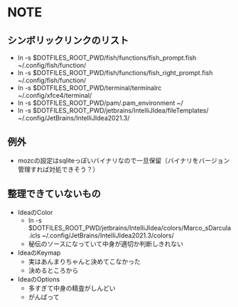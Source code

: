 # NOTE

## シンボリックリンクのリスト

- ln -s $DOTFILES_ROOT_PWD/fish/functions/fish_prompt.fish ~/.config/fish/function/
- ln -s $DOTFILES_ROOT_PWD/fish/functions/fish_right_prompt.fish ~/.config/fish/function/
- ln -s $DOTFILES_ROOT_PWD/terminal/terminalrc ~/.config/xfce4/terminal/
- ln -s $DOTFILES_ROOT_PWD/pam/.pam_environment ~/
- ln -s $DOTFILES_ROOT_PWD/jetbrains/IntelliJIdea/fileTemplates/ ~/.config/JetBrains/IntelliJIdea2021.3/

## 例外

- mozcの設定はsqliteっぽいバイナリなので一旦保留（バイナリをバージョン管理すれば対処できそう？）

## 整理できていないもの
- IdeaのColor
  - ln -s $DOTFILES_ROOT_PWD/jetbrains/IntelliJIdea/colors/Marco_sDarcula.icls ~/.config/JetBrains/IntelliJIdea2021.3/colors/
  - 秘伝のソースになっていて中身が適切か判断しきれない
- IdeaのKeymap 
  - 実はあんまりちゃんと決めてこなかった
  - 決めるところから
- IdeaのOptions
  - 多すぎて中身の精査がしんどい
  - がんばって
